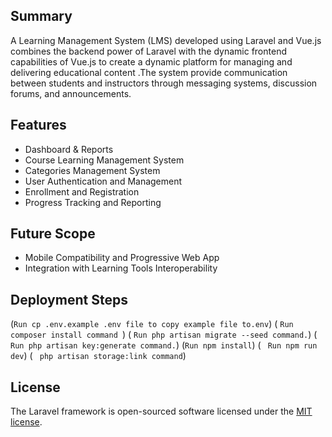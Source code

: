  ## Summary
A Learning Management System (LMS) developed using Laravel and Vue.js combines the backend power of Laravel with the dynamic frontend capabilities of Vue.js to create a dynamic platform for managing and delivering educational content .The system  provide communication between students and instructors through messaging systems, discussion forums, and announcements.



## Features
* Dashboard & Reports
* Course Learning Management System
* Categories Management System
* User Authentication and Management
* Enrollment and Registration
* Progress Tracking and Reporting 


## Future Scope
* Mobile Compatibility and Progressive Web App 
* Integration with Learning Tools Interoperability 


## Deployment Steps

(```Run cp .env.example .env file to copy example file to.env```)
( ```Run composer install command ```)
( ```Run php artisan migrate --seed command.```)
(``` Run php artisan key:generate command.```)
(```Run npm install```)
( ``` Run npm run dev```)
( ``` php artisan storage:link command```)
   
## License
The Laravel framework is open-sourced software licensed under the [MIT license](https://opensource.org/licenses/MIT).
